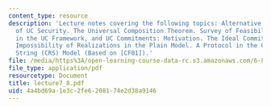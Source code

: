 ```yaml
---
content_type: resource
description: 'Lecture notes covering the following topics: Alternative Formulations
  of UC Security. The Universal Composition Theorem. Survey of Feasibility Results
  in the UC Framework, and UC Commitments: Motivation. The Ideal Commitment Functionality.
  Impossibility of Realizations in the Plain Model. A Protocol in the Common Reference
  String (CRS) Model (Based on [CF01]).'
file: /media/https%3A/open-learning-course-data-rc.s3.amazonaws.com/6-897-selected-topics-in-cryptography-spring-2004/4a4bd69a1e3c2fe6208174e2d38a9146_lecture7_8.pdf
file_type: application/pdf
resourcetype: Document
title: lecture7_8.pdf
uid: 4a4bd69a-1e3c-2fe6-2081-74e2d38a9146
---
```

